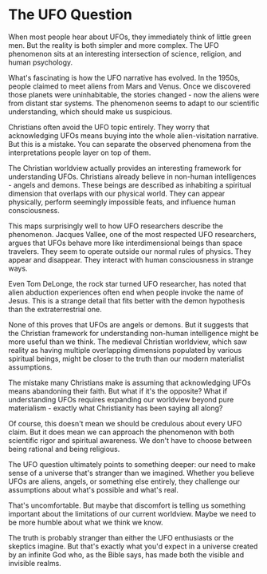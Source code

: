 # The UFO Question

When most people hear about UFOs, they immediately think of little green men. But the reality is both simpler and more complex. The UFO phenomenon sits at an interesting intersection of science, religion, and human psychology.

What's fascinating is how the UFO narrative has evolved. In the 1950s, people claimed to meet aliens from Mars and Venus. Once we discovered those planets were uninhabitable, the stories changed - now the aliens were from distant star systems. The phenomenon seems to adapt to our scientific understanding, which should make us suspicious.

Christians often avoid the UFO topic entirely. They worry that acknowledging UFOs means buying into the whole alien-visitation narrative. But this is a mistake. You can separate the observed phenomena from the interpretations people layer on top of them.

The Christian worldview actually provides an interesting framework for understanding UFOs. Christians already believe in non-human intelligences - angels and demons. These beings are described as inhabiting a spiritual dimension that overlaps with our physical world. They can appear physically, perform seemingly impossible feats, and influence human consciousness.

This maps surprisingly well to how UFO researchers describe the phenomenon. Jacques Vallee, one of the most respected UFO researchers, argues that UFOs behave more like interdimensional beings than space travelers. They seem to operate outside our normal rules of physics. They appear and disappear. They interact with human consciousness in strange ways.

Even Tom DeLonge, the rock star turned UFO researcher, has noted that alien abduction experiences often end when people invoke the name of Jesus. This is a strange detail that fits better with the demon hypothesis than the extraterrestrial one.

None of this proves that UFOs are angels or demons. But it suggests that the Christian framework for understanding non-human intelligence might be more useful than we think. The medieval Christian worldview, which saw reality as having multiple overlapping dimensions populated by various spiritual beings, might be closer to the truth than our modern materialist assumptions.

The mistake many Christians make is assuming that acknowledging UFOs means abandoning their faith. But what if it's the opposite? What if understanding UFOs requires expanding our worldview beyond pure materialism - exactly what Christianity has been saying all along?

Of course, this doesn't mean we should be credulous about every UFO claim. But it does mean we can approach the phenomenon with both scientific rigor and spiritual awareness. We don't have to choose between being rational and being religious.

The UFO question ultimately points to something deeper: our need to make sense of a universe that's stranger than we imagined. Whether you believe UFOs are aliens, angels, or something else entirely, they challenge our assumptions about what's possible and what's real.

That's uncomfortable. But maybe that discomfort is telling us something important about the limitations of our current worldview. Maybe we need to be more humble about what we think we know.

The truth is probably stranger than either the UFO enthusiasts or the skeptics imagine. But that's exactly what you'd expect in a universe created by an infinite God who, as the Bible says, has made both the visible and invisible realms.